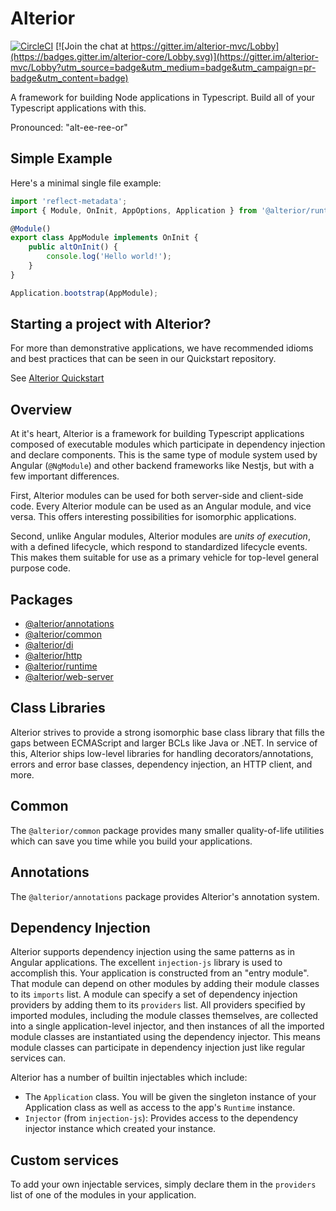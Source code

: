 # Alterior
[![CircleCI](https://circleci.com/gh/alterior-mvc/alterior/tree/experimental.svg?style=shield)](https://circleci.com/gh/alterior-mvc/alterior/tree/experimental)
[![Join the chat at https://gitter.im/alterior-mvc/Lobby](https://badges.gitter.im/alterior-core/Lobby.svg)](https://gitter.im/alterior-mvc/Lobby?utm_source=badge&utm_medium=badge&utm_campaign=pr-badge&utm_content=badge)

A framework for building Node applications in Typescript. Build all of 
your Typescript applications with this. 

Pronounced: "alt-ee-ree-or"

## Simple Example 

Here's a minimal single file example:

```typescript
import 'reflect-metadata';
import { Module, OnInit, AppOptions, Application } from '@alterior/runtime';

@Module()
export class AppModule implements OnInit {
    public altOnInit() {
        console.log('Hello world!');
    }
}

Application.bootstrap(AppModule);
```

## Starting a project with Alterior?

For more than demonstrative applications, we have recommended idioms and 
best practices that can be seen in our Quickstart repository.

See [Alterior Quickstart](https://github.com/alterior-mvc/quickstart)

## Overview

At it's heart, Alterior is a framework for building Typescript applications composed of executable modules which participate in dependency injection and declare components.
This is the same type of module system used by Angular (`@NgModule`) and other backend frameworks like Nestjs, but with a few important differences.

First, Alterior modules can be used for both server-side and client-side code. Every Alterior 
module can be used as an Angular module, and vice versa. This offers interesting possibilities
for isomorphic applications.

Second, unlike Angular modules, Alterior modules are _units of execution_, with a defined lifecycle, which respond to standardized lifecycle events. This makes them suitable for 
use as a primary vehicle for top-level general purpose code. 

## Packages

- [@alterior/annotations](packages/annotations/README.md)
- [@alterior/common](packages/common/README.md)
- [@alterior/di](packages/di/README.md)
- [@alterior/http](packages/http/README.md)
- [@alterior/runtime](packages/runtime/README.md)
- [@alterior/web-server](packages/web-server/README.md)

## Class Libraries

Alterior strives to provide a strong isomorphic base class library that fills the gaps between 
ECMAScript and larger BCLs like Java or .NET. In service of this, Alterior ships low-level 
libraries for handling decorators/annotations, errors and error base classes, dependency 
injection, an HTTP client, and more. 

## Common 

The `@alterior/common` package provides many smaller quality-of-life utilities which can save you
time while you build your applications. 

## Annotations

The `@alterior/annotations` package provides Alterior's annotation system. 

## Dependency Injection

Alterior supports dependency injection using the same patterns as in Angular applications. The excellent `injection-js` library is used to accomplish this. Your application is constructed 
from an "entry module". That module can depend on other modules by 
adding their module classes to its `imports` list. A module can specify
a set of dependency injection providers by adding them to its `providers`
list. All providers specified by imported modules, including the module 
classes themselves, are collected into a single application-level 
injector, and then instances of all the imported module classes are instantiated using the 
dependency injector. This means module classes can participate in dependency injection just like 
regular services can.

Alterior has a number of builtin injectables which include:
 - The `Application` class. You will be given the singleton instance of your Application class as well as access to the app's `Runtime` instance.
 - `Injector` (from `injection-js`): Provides access to the dependency injector instance which created your instance.

## Custom services

To add your own injectable services, simply declare them in the `providers` list of one of the 
modules in your application.

